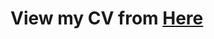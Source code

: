 # View my CV from [Here](https://YEEKIN.github.io/Kevin-Kong/index.html)
<!-- # [中文简历](https://1105042987.github.io/Sufer_Qin/index-cn.html) -->
